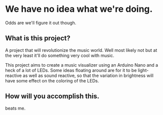 # We have no idea what we're doing.
Odds are we'll figure it out though.

## What is this project?
A project that will revolutionize the music world. Well most likely not but at the very least it'll do something very cool with music.

This project aims to create a music visualizer using an Arduino Nano and a heck of a lot of LEDs. Some ideas floating around are for it to be light-reactive as well as sound reactive, so that the variation in brightness will have some effect on the coloring of the LEDs. 

## How will you accomplish this.

beats me.